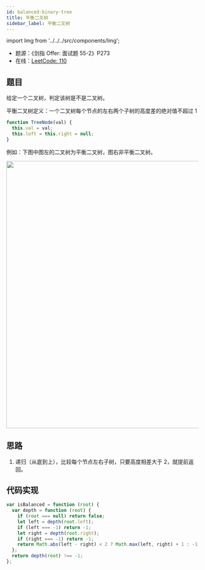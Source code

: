 ```yaml
---
id: balanced-binary-tree
title: 平衡二叉树
sidebar_label: 平衡二叉树
---
```


import Img from '../../../src/components/Img';

- 题源：《剑指 Offer: 面试题 55-2》P273
- 在线：[LeetCode: 110](https://leetcode-cn.com/problems/balanced-binary-tree/)

## 题目

给定一个二叉树，判定该树是不是二叉树。

平衡二叉树定义：一个二叉树每个节点的左右两个子树的高度差的绝对值不超过 1

```js
function TreeNode(val) {
  this.val = val;
  this.left = this.right = null;
}
```

例如：下图中图左的二叉树为平衡二叉树，图右非平衡二叉树。

<Img width='700' legend="图：平衡二叉树" src="https://cosmos-x.oss-cn-hangzhou.aliyuncs.com/ySuP1E.png" />

## 思路

1. 递归（从底到上），比较每个节点左右子树，只要高度相差大于 2，就提前返回。

## 代码实现

```js
var isBalanced = function (root) {
  var depth = function (root) {
    if (root === null) return false;
    let left = depth(root.left);
    if (left === -1) return -1;
    let right = depth(root.right);
    if (right === -1) return -1;
    return Math.abs(left - right) < 2 ? Math.max(left, right) + 1 : -1;
  };
  return depth(root) !== -1;
};
```
